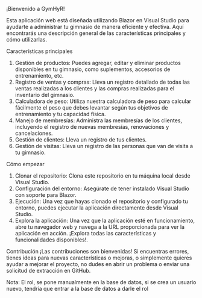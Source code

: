 ¡Bienvenido a GymHyR!

Esta aplicación web está diseñada utilizando Blazor en Visual Studio para ayudarte a administrar tu gimnasio de manera eficiente y efectiva. Aquí encontrarás una descripción general de las características principales y cómo utilizarlas.

Características principales
1.	Gestión de productos: Puedes agregar, editar y eliminar productos disponibles en tu gimnasio, como suplementos, accesorios de entrenamiento, etc.
2.	Registro de ventas y compras: Lleva un registro detallado de todas las ventas realizadas a los clientes y las compras realizadas para el inventario del gimnasio.
3.	Calculadora de peso: Utiliza nuestra calculadora de peso para calcular fácilmente el peso que debes levantar según tus objetivos de entrenamiento y tu capacidad física.
4.	Manejo de membresías: Administra las membresías de los clientes, incluyendo el registro de nuevas membresías, renovaciones y cancelaciones.
5.	Gestión de clientes: Lleva un registro de tus clientes.
6.	Gestión de visitas: Lleva un registro de las personas que van de visita a tu gimnasio.

Cómo empezar
1.	Clonar el repositorio: Clona este repositorio en tu máquina local desde Visual Studio.
2.	Configuración del entorno: Asegúrate de tener instalado Visual Studio con soporte para Blazor.
3.	Ejecución: Una vez que hayas clonado el repositorio y configurado tu entorno, puedes ejecutar la aplicación directamente desde Visual Studio.
4.	Explora la aplicación: Una vez que la aplicación esté en funcionamiento, abre tu navegador web y navega a la URL proporcionada para ver la aplicación en acción. ¡Explora todas las características y funcionalidades disponibles!.

Contribución
¡Las contribuciones son bienvenidas! Si encuentras errores, tienes ideas para nuevas características o mejoras, o simplemente quieres ayudar a mejorar el proyecto, no dudes en abrir un problema o enviar una solicitud de extracción en GitHub.

Nota:
El rol, se pone manualmente en la base de datos, si se crea un usuario nuevo, tendria que entrar a la base de datos a darle el rol

